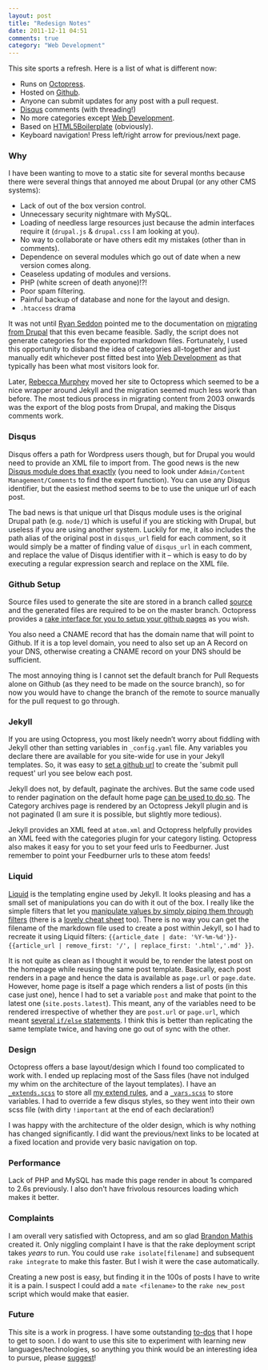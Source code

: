 ```yaml
---
layout: post
title: "Redesign Notes"
date: 2011-12-11 04:51
comments: true
category: "Web Development"
---
```


This site sports a refresh. Here is a list of what is different now:

- Runs on [Octopress](http://octopress.org).
- Hosted on [Github](http://github.com).
- Anyone can submit updates for any post with a pull request.
- [Disqus](http://disqus.com) comments (with threading!)
- No more categories except [Web Development](/categories/web-development).
- Based on [HTML5Boilerplate](http://h5bp.com) (obviously).
- Keyboard navigation! Press left/right arrow for previous/next page.

### Why
I have been wanting to move to a static site for several months because there were several things that annoyed me about Drupal (or any other CMS systems):

- Lack of out of the box version control.
- Unnecessary security nightmare with MySQL.
- Loading of needless large resources just because the admin interfaces require it (`drupal.js` & `drupal.css` I am looking at you).
- No way to collaborate or have others edit my mistakes (other than in comments).
- Dependence on several modules which go out of date when a new version comes along.
- Ceaseless updating of modules and versions.
- PHP (white screen of death anyone)!?!
- Poor spam filtering.
- Painful backup of database and none for the layout and design. 
- `.htaccess` drama


It was not until [Ryan Seddon](http://thecssninja.com) pointed me to the documentation on [migrating from Drupal](https://github.com/mojombo/jekyll/wiki/blog-migrations) that this even became feasible. Sadly, the script does not generate categories for the exported markdown files. Fortunately, I used this opportunity to disband the idea of categories all-together and just manually edit whichever post fitted best into [Web Development](/categories/web-development/) as that typically has been what most visitors look for.

Later, [Rebecca Murphey](http://rmurphey.com) moved her site to Octopress which seemed to be a nice wrapper around Jekyll and the migration seemed much less work than before. The most tedious process in migrating content from 2003 onwards was the export of the blog posts from Drupal, and making the Disqus comments work. 

### Disqus
Disqus offers a path for Wordpress users though, but for Drupal you would need to provide an XML file to import from. The good news is the new [Disqus module does that exactly](http://drupal.org/node/1349010#comment-5275640) (you need to look under `Admin/Content Management/Comments` to find the export function). You can use any Disqus identifier, but the easiest method seems to be to use the unique url of each post. 

The bad news is that unique url that Disqus module uses is the original Drupal path (e.g. `node/1`) which is useful if you are sticking with Drupal, but useless if you are using another system. Luckily for me, it also includes the path alias of the original post in `disqus_url` field for each comment, so it would simply be a matter of finding value of `disqus_url` in each comment, and replace the value of Disqus identifier with it – which is easy to do by executing a regular expression search and replace on the XML file.

### Github Setup
Source files used to generate the site are stored in a branch called [source](https://github.com/nimbupani/nimbupani.github.com/blob/source/) and the generated files are required to be on the master branch. Octopress provides a [rake interface for you to setup your github pages](http://octopress.org/docs/deploying/github/) as you wish. 

You also need a CNAME record that has the domain name that will point to Github. If it is a top level domain, you need to also set up an A Record on your DNS, otherwise creating a CNAME record on your DNS should be sufficient. 

The most annoying thing is I cannot set the default branch for Pull Requests alone on Github (as they need to be made on the source branch), so for now you would have to change the branch of the remote to source manually for the pull request to go through. 

### Jekyll
If you are using Octopress, you most likely needn’t worry about fiddling with Jekyll other than setting variables in `_config.yaml` file. Any variables you declare there are available for you site-wide for use in your Jekyll templates. So, it was easy to [set a github url](https://github.com/nimbupani/nimbupani.github.com/blob/source/_config.yml#L45) to create the 'submit pull request' url you see below each post.   

Jekyll does not, by default, paginate the archives. But the same code used to render pagination on the default home page [can be used to do so](https://github.com/nimbupani/nimbupani.github.com/blob/source/source/archives/index.html). The Category archives page is rendered by an Octopress Jekyll plugin and is not paginated (I am sure it is possible, but slightly more tedious).  

Jekyll provides an XML feed at `atom.xml` and Octopress helpfully provides an XML feed with the categories plugin for your category listing. Octopress also makes it easy for you to set your feed urls to Feedburner. Just remember to point your Feedburner urls to these atom feeds!

### Liquid
[Liquid](https://github.com/Shopify/liquid) is the templating engine used by Jekyll. It looks pleasing and has a small set of manipulations you can do with it out of the box. I really like the simple filters that let you [manipulate values by simply piping them through filters](https://github.com/Shopify/liquid/wiki/Liquid-for-Designers) (there is a [lovely cheat sheet](http://cheat.markdunkley.com/) too). There is no way you can get the filename of the markdown file used to create a post within Jekyll, so I had to recreate it using Liquid filters: `{{article_date | date: '%Y-%m-%d'}}-{{article_url | remove_first: '/', | replace_first: '.html','.md' }}`.

It is not quite as clean as I thought it would be, to render the latest post on the homepage while reusing the same post template. Basically, each post renders in a page and hence the data is available as `page.url` or `page.date`. However, home page is itself a page which renders a list of posts (in this case just one), hence I had to set a variable `post` and make that point to the latest one (`site.posts.latest`). This meant, any of the variables need to be rendered irrespective of whether they are `post.url` or `page.url`, which meant [several `if/else` statements](https://github.com/nimbupani/nimbupani.github.com/blob/source/source/_includes/post_detail.html). I think this is better than replicating the same template twice, and having one go out of sync with the other.

### Design
Octopress offers a base layout/design which I found too complicated to work with. I ended up replacing most of the Sass files (have not indulged my whim on the architecture of the layout templates). I have an [`_extends.scss`](https://github.com/nimbupani/nimbupani.github.com/blob/source/sass/base/_extends.scss) to store all [my extend rules](http://sass-lang.com/docs/yardoc/file.SASS_REFERENCE.html#extend), and a [`_vars.scss`](https://github.com/nimbupani/nimbupani.github.com/blob/source/sass/base/_vars.scss) to store variables. I had to override a few disqus styles, so they went into their own scss file (with dirty `!important` at the end of each declaration!)

I was happy with the architecture of the older design, which is why nothing has changed significantly. I did want the previous/next links to be located at a fixed location and provide very basic navigation on top. 

### Performance
Lack of PHP and MySQL has made this page render in about 1s compared to 2.6s previously. I also don't have frivolous resources loading which makes it better. 

### Complaints
I am overall very satisfied with Octopress, and am so glad [Brandon Mathis](imathis.com) created it. Only niggling complaint I have is that the rake deployment script takes _years_ to run. You could use `rake isolate[filename]` and subsequent `rake integrate` to make this faster. But I wish it were the case automatically. 

Creating a new post is easy, but finding it in the 100s of posts I have to write it is a pain. I suspect I could add a `mate <filename>` to the `rake new_post` script which would make that easier.  

### Future
This site is a work in progress. I have some outstanding [to-dos](https://github.com/nimbupani/nimbupani.github.com/issues/1) that I hope to get to soon. I do want to use this site to experiment with learning new languages/technologies, so anything you think would be an interesting idea to pursue, please [suggest](https://github.com/nimbupani/nimbupani.github.com/issues/new)!  




 

